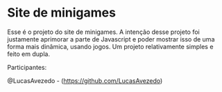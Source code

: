 # Site de minigames

Esse é o projeto do site de minigames. A intenção desse projeto foi justamente aprimorar a parte de Javascript e poder mostrar isso de uma forma mais dinâmica, usando jogos. 
Um projeto relativamente simples e feito em dupla.

Participantes:

@LucasAvezedo - (https://github.com/LucasAvezedo)

